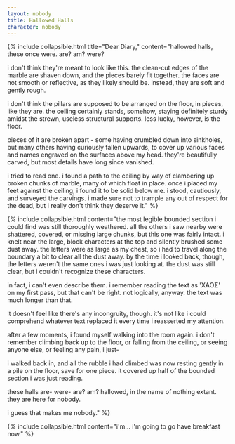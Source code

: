 ```yaml
---
layout: nobody
title: Hallowed Halls
character: nobody
---
```

{% include collapsible.html title="Dear Diary," content="hallowed halls, these once were. are? am? were?

i don't think they're meant to look like this. the clean-cut edges of the marble are shaven down, and the pieces barely fit together. the faces are not smooth or reflective, as they likely should be. instead, they are soft and gently rough.

i don't think the pillars are supposed to be arranged on the floor, in pieces, like they are. the ceiling certainly stands, somehow, staying definitely sturdy amidst the strewn, useless structural supports. less lucky, however, is the floor.

pieces of it are broken apart - some having crumbled down into sinkholes, but many others having curiously fallen upwards, to cover up various faces and names engraved on the surfaces above my head. they're beautifully carved, but most details have long since vanished.

i tried to read one. i found a path to the ceiling by way of clambering up broken chunks of marble, many of which float in place. once i placed my feet against the ceiling, i found it to be solid below me. i stood, cautiously, and surveyed the carvings. i made sure not to trample any out of respect for the dead, but i really don't think they deserve it." %}

{% include collapsible.html content="the most legible bounded section i could find was still thoroughly weathered. all the others i saw nearby were shattered, covered, or missing large chunks, but this one was fairly intact. i knelt near the large, block characters at the top and silently brushed some dust away. the letters were as large as my chest, so i had to travel along the boundary a bit to clear all the dust away. by the time i looked back, though, the letters weren't the same ones i was just looking at. the dust was still clear, but i couldn't recognize these characters.

in fact, i can't even describe them. i remember reading the text as 'ΧΑΟΣ' on my first pass, but that can't be right. not logically, anyway. the text was much longer than that.

it doesn't feel like there's any incongruity, though. it's not like i could comprehend whatever text replaced it every time i reasserted my attention.

after a few moments, i found myself walking into the room again. i don't remember climbing back up to the floor, or falling from the ceiling, or seeing anyone else, or feeling any pain, i just-

i walked back in, and all the rubble i had climbed was now resting gently in a pile on the floor, save for one piece. it covered up half of the bounded section i was just reading.

these halls are- were- are? am? hallowed, in the name of nothing extant. they are here for nobody.

i guess that makes me nobody." %}

{% include collapsible.html content="i'm... i'm going to go have breakfast now." %}